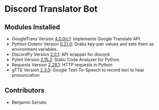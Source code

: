 # Discord Translator Bot

## Modules Installed

- GoogleTrans Version [4.0.0rc1](https://pypi.org/project/googletrans/4.0.0rc1/): Implements Google Translate API.
- Python-Dotenv Version [0.21.0](https://pypi.org/project/python-dotenv/0.21.0/): Grabs key-pair values and sets them as environment variables.
- DiscordPy Version [2.0.1](https://pypi.org/project/discord.py/2.0.1/): API wrapper for discord.
- Pylint Version [2.15.2](https://pypi.org/project/pylint/2.15.2/): Static Code Analyzer for Python.
- Requests Version [2.28.1](https://pypi.org/project/requests/2.28.1/): HTTP requests in Python
- gTTS Version [2.3.0](https://pypi.org/project/gTTS/2.3.0/): Google Text-To-Speech to record text to hear pronunciation

## Contributors
- Benjamin Serrato
